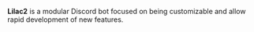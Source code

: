 **Lilac2** is a modular Discord bot focused on being customizable and allow rapid development of new features.

